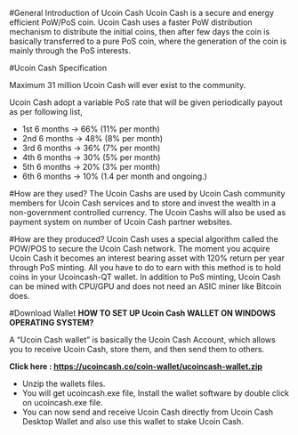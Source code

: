#General Introduction of Ucoin Cash
Ucoin Cash is a secure and energy efficient PoW/PoS coin. Ucoin Cash uses a faster PoW distribution mechanism to distribute the initial coins, then after few days the coin is basically transferred to a pure PoS coin, where the generation of the coin is mainly through the PoS interests.

#Ucoin Cash Specification

Maximum 31 million Ucoin Cash will ever exist to the community.

Ucoin Cash adopt a variable PoS rate that will be given periodically payout as per following list,
- 1st 6 months -> 66% (11% per month)
- 2nd 6 months -> 48% (8% per month)
- 3rd 6 months -> 36% (7% per month)
- 4th 6 months -> 30% (5% per month)
- 5th 6 months -> 20% (3% per month)
- 6th 6 months -> 10% (1.4 per month and ongoing.)

#How are they used?
The Ucoin Cashs are used by Ucoin Cash community members for Ucoin Cash services and to store and invest the wealth in a non-government controlled currency. The Ucoin Cashs will also be used  as payment system on number of Ucoin Cash partner websites.

#How are they produced?
Ucoin Cash uses a special algorithm called the POW/POS to secure the Ucoin Cash network. The moment you acquire Ucoin Cash it becomes an interest bearing asset with 120% return per year through PoS minting. All you have to do to earn with this method is to hold coins in your Ucoincash-QT wallet. In addition to PoS minting, Ucoin Cash can be mined with CPU/GPU and does not need an ASIC miner like Bitcoin does.

#Download Wallet
<b>HOW TO SET UP Ucoin Cash WALLET ON WINDOWS OPERATING SYSTEM?</b>

A “Ucoin Cash wallet” is basically the Ucoin Cash Account, which allows you to receive Ucoin Cash, store them, and then send them to others.

<b>Click here : https://ucoincash.co/coin-wallet/ucoincash-wallet.zip</b>
- Unzip the wallets files.
- You will get ucoincash.exe file, Install the wallet software by double click on ucoincash.exe file.
- You can now send and receive Ucoin Cash directly from Ucoin Cash Desktop Wallet and also use this wallet to stake Ucoin Cash.



